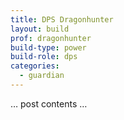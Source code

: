 ```yaml
---
title: DPS Dragonhunter
layout: build
prof: dragonhunter
build-type: power
build-role: dps
categories:
  - guardian
---
```


… post contents …